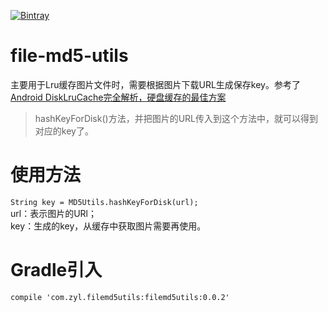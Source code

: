 [![Bintray](https://api.bintray.com/packages/zyl/maven/file-md5-utils/images/download.svg)](https://bintray.com/zyl/maven/file-md5-utils/_latestVersion)
# file-md5-utils
主要用于Lru缓存图片文件时，需要根据图片下载URL生成保存key。参考了[Android DiskLruCache完全解析，硬盘缓存的最佳方案](http://blog.csdn.net/guolin_blog/article/details/28863651)
>hashKeyForDisk()方法，并把图片的URL传入到这个方法中，就可以得到对应的key了。

# 使用方法
`String key = MD5Utils.hashKeyForDisk(url);`  
url：表示图片的URl；  
key：生成的key，从缓存中获取图片需要再使用。

# Gradle引入
`compile 'com.zyl.filemd5utils:filemd5utils:0.0.2'`
